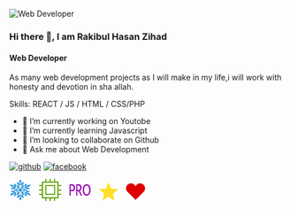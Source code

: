 ![Web Developer](https://scontent.fdac5-2.fna.fbcdn.net/v/t39.30808-6/414034953_654551010223977_789200411986388400_n.jpg?stp=dst-jpg_p720x720&_nc_cat=108&ccb=1-7&_nc_sid=783fdb&_nc_eui2=AeExux9qNq4sWc9ztWXk4wQWgYa211znUUCBhrbXXOdRQBjlNztlzIeUydWOO8nbxgHxgltfsbxBacwt8S3z-DE6&_nc_ohc=EKqnJbTVKRAAX-U4kwD&_nc_ht=scontent.fdac5-2.fna&oh=00_AfCpf4sO2kLIbRzB4n7IpdDizNfh8PftQPFMpuZQt1lnwA&oe=658B36AD)
### Hi there 👋, I am Rakibul Hasan Zihad
#### Web Developer
As many web development projects as I will make in my life,i will work with honesty and devotion in sha allah.


Skills:  REACT / JS / HTML / CSS/PHP

- 🔭 I’m currently working on Youtobe 
- 🌱 I’m currently learning Javascript 
- 👯 I’m looking to collaborate on Github 
- 💬 Ask me about Web Development 


[<img src='https://cdn.jsdelivr.net/npm/simple-icons@3.0.1/icons/github.svg' alt='github' height='40'>](https://github.com/MdRakibulHasanZihad)  [<img src='https://cdn.jsdelivr.net/npm/simple-icons@3.0.1/icons/facebook.svg' alt='facebook' height='40'>](https://www.facebook.com/profile.php?id=100070072515770)  

<a href='https://archiveprogram.github.com/'><img src='https://raw.githubusercontent.com/acervenky/animated-github-badges/master/assets/acbadge.gif' width='40' height='40'></a> <a href='https://docs.github.com/en/developers'><img src='https://raw.githubusercontent.com/acervenky/animated-github-badges/master/assets/devbadge.gif' width='40' height='40'></a> <a href='https://github.com/pricing'><img src='https://raw.githubusercontent.com/acervenky/animated-github-badges/master/assets/pro.gif' width='40' height='40'></a> <a href='https://stars.github.com/'><img src='https://raw.githubusercontent.com/acervenky/animated-github-badges/master/assets/starbadge.gif' width='35' height='35'></a> <a href='https://docs.github.com/en/github/supporting-the-open-source-community-with-github-sponsors'><img src='https://raw.githubusercontent.com/acervenky/animated-github-badges/master/assets/sponsorbadge.gif' width='35' height='35'></a> 

